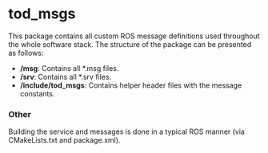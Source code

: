 # tod_msgs
This package contains all custom ROS message definitions used throughout the whole software 
stack. The structure of the package can be presented as follows:
- **/msg**: Contains all *.msg files.
- **/srv**: Contains all *.srv files.
- **/include/tod_msgs**: Contains helper header files with the message constants.

### Other
Building the service and messages is done in a typical ROS manner (via CMakeLists.txt and 
package.xml).